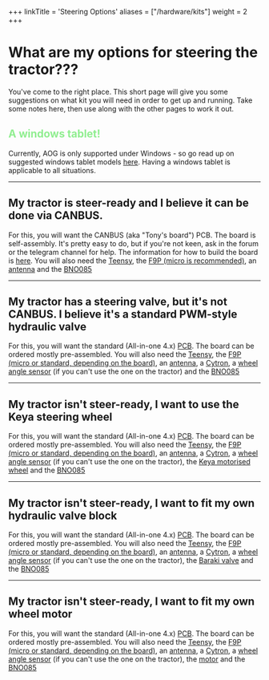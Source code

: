 +++
linkTitle = 'Steering Options'
aliases = ["/hardware/kits"]
weight = 2
+++

# What are my options for steering the tractor???

You've come to the right place. This short page will give you some suggestions
on what kit you will need in order to get up and running. Take some notes here,
then use along with the other pages to work it out.

## <span style="color:lightgreen;">A windows tablet!</span>

Currently, AOG is only supported under Windows - so go read up on suggested
windows tablet models [here](Other-components/tablet). Having a windows tablet
is applicable to all situations.

---

## My tractor is steer-ready and I believe it can be done via CANBUS.

For this, you will want the CANBUS (aka "Tony's board") PCB. The board is
self-assembly. It's pretty easy to do, but if you're not keen, ask in the forum
or the telegram channel for help. The information for how to build the board is
[here](https://github.com/AgOpenGPS-Official/Boards/tree/main/CANBUS/PCB). You
will also need the [Teensy](Other-components/teensy-4.1), the
[F9P (micro is recommended)](Other-components/gps-modules-standard-or-micro), an
[antenna](Other-components/Choosing-an-Antenna) and the
[BNO085](Other-components/imu-inertial-measurement-unit)

---

## My tractor has a steering valve, but it's not CANBUS. I believe it's a standard PWM-style hydraulic valve

For this, you will want the standard (All-in-one 4.x)
[PCB](<boards/All-In-One-(AIO)-boards/AIO-Board-flavours>). The board can be
ordered mostly pre-assembled. You will also need the
[Teensy](Other-components/teensy-4.1), the
[F9P (micro or standard, depending on the board)](Other-components/gps-modules-standard-or-micro),
an [antenna](Other-components/Choosing-an-Antenna), a
[Cytron](Other-components/cytron-motor-driver), a
[wheel angle sensor](Other-components/wheel-angle-sensor) (if you can't use the
one on the tractor) and the
[BNO085](Other-components/imu-inertial-measurement-unit)

---

## My tractor isn't steer-ready, I want to use the Keya steering wheel

For this, you will want the standard (All-in-one 4.x)
[PCB](<boards/All-In-One-(AIO)-boards/AIO-Board-flavours>). The board can be
ordered mostly pre-assembled. You will also need the
[Teensy](Other-components/teensy-4.1), the
[F9P (micro or standard, depending on the board)](Other-components/gps-modules-standard-or-micro),
an [antenna](Other-components/Choosing-an-Antenna), a
[Cytron](Other-components/cytron-motor-driver), a
[wheel angle sensor](Other-components/wheel-angle-sensor) (if you can't use the
one on the tractor), the [Keya motorised wheel](Other-components/Keya) and the
[BNO085](Other-components/imu-inertial-measurement-unit)

---

## My tractor isn't steer-ready, I want to fit my own hydraulic valve block

For this, you will want the standard (All-in-one 4.x)
[PCB](<boards/All-In-One-(AIO)-boards/AIO-Board-flavours>). The board can be
ordered mostly pre-assembled. You will also need the
[Teensy](Other-components/teensy-4.1), the
[F9P (micro or standard, depending on the board)](Other-components/gps-modules-standard-or-micro),
an [antenna](Other-components/Choosing-an-Antenna), a
[Cytron](Other-components/cytron-motor-driver), a
[wheel angle sensor](Other-components/wheel-angle-sensor) (if you can't use the
one on the tractor), the
[Baraki valve](Other-components/Hydraulic-steering-with-baraki-valve) and the
[BNO085](Other-components/imu-inertial-measurement-unit)

---

## My tractor isn't steer-ready, I want to fit my own wheel motor

For this, you will want the standard (All-in-one 4.x)
[PCB](<boards/All-In-One-(AIO)-boards/AIO-Board-flavours>). The board can be
ordered mostly pre-assembled. You will also need the
[Teensy](Other-components/teensy-4.1), the
[F9P (micro or standard, depending on the board)](Other-components/gps-modules-standard-or-micro),
an [antenna](Other-components/Choosing-an-Antenna), a
[Cytron](Other-components/cytron-motor-driver), a
[wheel angle sensor](Other-components/wheel-angle-sensor) (if you can't use the
one on the tractor), the [motor](Other-components/the-motor) and the
[BNO085](Other-components/imu-inertial-measurement-unit)
